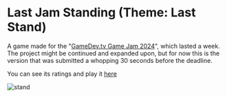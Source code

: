 # Last Jam Standing (Theme: Last Stand)
 A game made for the "[GameDev.tv Game Jam 2024](https://itch.io/jam/gamedevtv-jam-2024)", which lasted a week. The project might be continued and expanded upon, but for now this is the version that was submitted a whopping 30 seconds before the deadline.

 You can see its ratings and play it [here](https://itch.io/jam/gamedevtv-jam-2024/rate/2750738)


![stand](https://github.com/user-attachments/assets/b11b84cc-33a9-4799-a460-6e3fbffea620)
